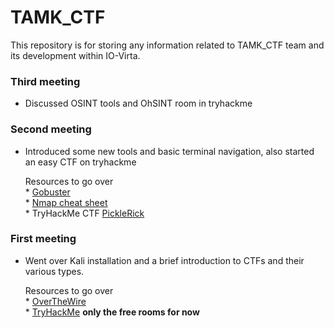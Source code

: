 # TAMK_CTF 

This repository is for storing any information related to TAMK_CTF team and its development within IO-Virta. 

### Third meeting  

* Discussed OSINT tools and OhSINT room in tryhackme

### Second meeting

* Introduced some new tools and basic terminal navigation, also started an easy CTF on tryhackme  

	Resources to go over  
		* [Gobuster](https://patchthenet.com/articles/using-gobuster-to-find-hidden-web-content/)  
		* [Nmap cheat sheet](https://www.stationx.net/nmap-cheat-sheet/)  
		* TryHackMe CTF [PickleRick](https://tryhackme.com/room/picklerick)



### First meeting

* Went over Kali installation and a brief introduction to CTFs and their various types. 
	
	Resources to go over  
		* [OverTheWire](https://overthewire.org/wargames/)  
		* [TryHackMe](https://tryhackme.com/paths) __only the free rooms for now__
